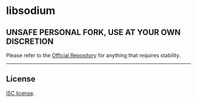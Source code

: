 # libsodium

## UNSAFE PERSONAL FORK, USE AT YOUR OWN DISCRETION

Please refer to the [Official Repository](https://github.com/jedisct1/libsodium) for anything that requires stability.

---

## License

[ISC license](https://en.wikipedia.org/wiki/ISC_license).
